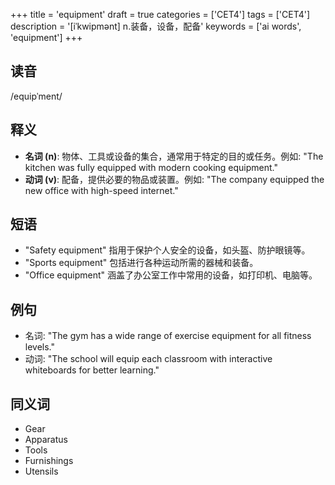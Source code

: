 +++
title = 'equipment'
draft = true
categories = ['CET4']
tags = ['CET4']
description = '[iˈkwipmənt] n.装备，设备，配备'
keywords = ['ai words', 'equipment']
+++

## 读音
/equipˈment/

## 释义
- **名词 (n)**: 物体、工具或设备的集合，通常用于特定的目的或任务。例如: "The kitchen was fully equipped with modern cooking equipment."
- **动词 (v)**: 配备，提供必要的物品或装置。例如: "The company equipped the new office with high-speed internet."

## 短语
- "Safety equipment" 指用于保护个人安全的设备，如头盔、防护眼镜等。
- "Sports equipment" 包括进行各种运动所需的器械和装备。
- "Office equipment" 涵盖了办公室工作中常用的设备，如打印机、电脑等。

## 例句
- 名词: "The gym has a wide range of exercise equipment for all fitness levels."
- 动词: "The school will equip each classroom with interactive whiteboards for better learning."

## 同义词
- Gear
- Apparatus
- Tools
- Furnishings
- Utensils
